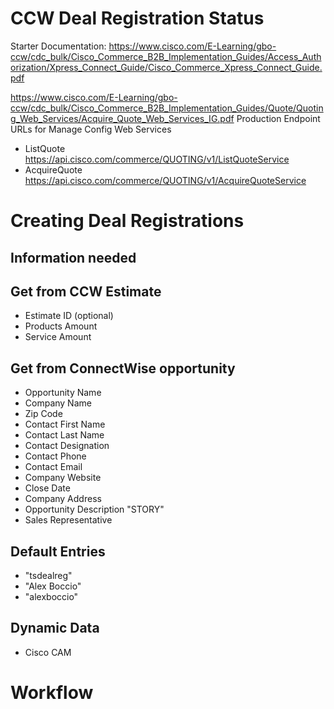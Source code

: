 # CCW Deal Registration Status  

Starter Documentation:
https://www.cisco.com/E-Learning/gbo-ccw/cdc_bulk/Cisco_Commerce_B2B_Implementation_Guides/Access_Authorization/Xpress_Connect_Guide/Cisco_Commerce_Xpress_Connect_Guide.pdf

https://www.cisco.com/E-Learning/gbo-ccw/cdc_bulk/Cisco_Commerce_B2B_Implementation_Guides/Quote/Quoting_Web_Services/Acquire_Quote_Web_Services_IG.pdf
Production Endpoint URLs for Manage Config Web Services  
  - ListQuote https://api.cisco.com/commerce/QUOTING/v1/ListQuoteService
  - AcquireQuote https://api.cisco.com/commerce/QUOTING/v1/AcquireQuoteService



# Creating Deal Registrations  
## Information needed  
## Get from CCW Estimate  
- Estimate ID (optional)  
- Products Amount 
- Service Amount  
## Get from ConnectWise opportunity  
- Opportunity Name  
- Company Name  
- Zip Code  
- Contact First Name  
- Contact Last Name  
- Contact Designation  
- Contact Phone 
- Contact Email  
- Company Website  
- Close Date  
- Company Address  
- Opportunity Description "STORY"  
- Sales Representative  
## Default Entries  
- "tsdealreg"  
- "Alex Boccio"  
- "alexboccio"  

## Dynamic Data  
- Cisco CAM  

# Workflow  
